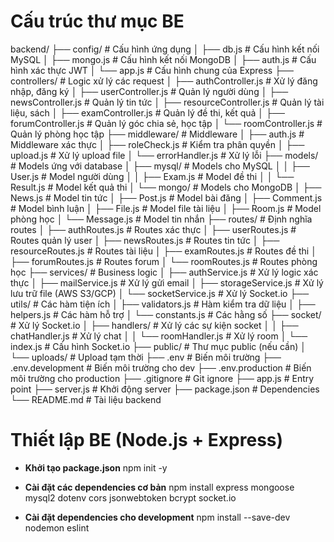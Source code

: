 # Cấu trúc thư mục BE

backend/
├── config/                  # Cấu hình ứng dụng
│   ├── db.js                # Cấu hình kết nối MySQL
│   ├── mongo.js             # Cấu hình kết nối MongoDB
│   ├── auth.js              # Cấu hình xác thực JWT
│   └── app.js               # Cấu hình chung của Express
├── controllers/             # Logic xử lý các request
│   ├── authController.js    # Xử lý đăng nhập, đăng ký
│   ├── userController.js    # Quản lý người dùng
│   ├── newsController.js    # Quản lý tin tức
│   ├── resourceController.js # Quản lý tài liệu, sách
│   ├── examController.js    # Quản lý đề thi, kết quả
│   ├── forumController.js   # Quản lý góc chia sẻ, học tập
│   └── roomController.js    # Quản lý phòng học tập
├── middleware/              # Middleware
│   ├── auth.js              # Middleware xác thực
│   ├── roleCheck.js         # Kiểm tra phân quyền
│   ├── upload.js            # Xử lý upload file
│   └── errorHandler.js      # Xử lý lỗi
├── models/                  # Models ứng với database
│   ├── mysql/               # Models cho MySQL
│   │   ├── User.js          # Model người dùng
│   │   ├── Exam.js          # Model đề thi
│   │   └── Result.js        # Model kết quả thi
│   └── mongo/               # Models cho MongoDB
│       ├── News.js          # Model tin tức
│       ├── Post.js          # Model bài đăng
│       ├── Comment.js       # Model bình luận
│       ├── File.js          # Model file tài liệu
│       ├── Room.js          # Model phòng học
│       └── Message.js       # Model tin nhắn
├── routes/                  # Định nghĩa routes
│   ├── authRoutes.js        # Routes xác thực
│   ├── userRoutes.js        # Routes quản lý user
│   ├── newsRoutes.js        # Routes tin tức
│   ├── resourceRoutes.js    # Routes tài liệu
│   ├── examRoutes.js        # Routes đề thi
│   ├── forumRoutes.js       # Routes forum
│   └── roomRoutes.js        # Routes phòng học
├── services/                # Business logic
│   ├── authService.js       # Xử lý logic xác thực
│   ├── mailService.js       # Xử lý gửi email
│   ├── storageService.js    # Xử lý lưu trữ file (AWS S3/GCP)
│   └── socketService.js     # Xử lý Socket.io
├── utils/                   # Các hàm tiện ích
│   ├── validators.js        # Hàm kiểm tra dữ liệu
│   ├── helpers.js           # Các hàm hỗ trợ
│   └── constants.js         # Các hằng số
├── socket/                  # Xử lý Socket.io
│   ├── handlers/            # Xử lý các sự kiện socket
│   │   ├── chatHandler.js   # Xử lý chat
│   │   └── roomHandler.js   # Xử lý room
│   └── index.js             # Cấu hình Socket.io
├── public/                  # Thư mục public (nếu cần)
│   └── uploads/             # Upload tạm thời
├── .env                     # Biến môi trường
├── .env.development         # Biến môi trường cho dev
├── .env.production          # Biến môi trường cho production
├── .gitignore               # Git ignore
├── app.js                   # Entry point
├── server.js                # Khởi động server
├── package.json             # Dependencies
└── README.md                # Tài liệu backend

# Thiết lập BE (Node.js + Express)
- **Khởi tạo package.json**
    npm init -y

- **Cài đặt các dependencies cơ bản**
    npm install express mongoose mysql2 dotenv cors jsonwebtoken bcrypt socket.io

- **Cài đặt dependencies cho development**
    npm install --save-dev nodemon eslint